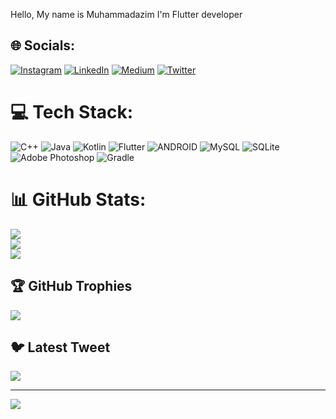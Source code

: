 Hello, My name is Muhammadazim 
I'm Flutter developer

## 🌐 Socials:
[![Instagram](https://img.shields.io/badge/Instagram-%23E4405F.svg?logo=Instagram&logoColor=white)](https://instagram.com/odiljonovv7) [![LinkedIn](https://img.shields.io/badge/LinkedIn-%230077B5.svg?logo=linkedin&logoColor=white)](https://linkedin.com/in/https://www.linkedin.com/in/muhammadazim-odiljonov-129152261/) [![Medium](https://img.shields.io/badge/Medium-12100E?logo=medium&logoColor=white)](https://medium.com/@@odiljonov150) [![Twitter](https://img.shields.io/badge/Twitter-%231DA1F2.svg?logo=Twitter&logoColor=white)](https://twitter.com/odiljonov150) 

# 💻 Tech Stack:
![C++](https://img.shields.io/badge/c++-%2300599C.svg?style=for-the-badge&logo=c%2B%2B&logoColor=white) ![Java](https://img.shields.io/badge/java-%23ED8B00.svg?style=for-the-badge&logo=java&logoColor=white) ![Kotlin](https://img.shields.io/badge/kotlin-%230095D5.svg?style=for-the-badge&logo=kotlin&logoColor=white) ![Flutter](https://img.shields.io/badge/Flutter-%2302569B.svg?style=for-the-badge&logo=Flutter&logoColor=white) ![ANDROID](https://img.shields.io/badge/android-%2320232a.svg?style=for-the-badge&logo=android&logoColor=%a4c639) ![MySQL](https://img.shields.io/badge/mysql-%2300f.svg?style=for-the-badge&logo=mysql&logoColor=white) ![SQLite](https://img.shields.io/badge/sqlite-%2307405e.svg?style=for-the-badge&logo=sqlite&logoColor=white) ![Adobe Photoshop](https://img.shields.io/badge/adobephotoshop-%2331A8FF.svg?style=for-the-badge&logo=adobephotoshop&logoColor=white) ![Gradle](https://img.shields.io/badge/Gradle-02303A.svg?style=for-the-badge&logo=Gradle&logoColor=white)
# 📊 GitHub Stats:
![](https://github-readme-stats.vercel.app/api?username=odiljonov1&theme=dark&hide_border=false&include_all_commits=true&count_private=true)<br/>
![](https://github-readme-streak-stats.herokuapp.com/?user=odiljonov1&theme=dark&hide_border=false)<br/>
![](https://github-readme-stats.vercel.app/api/top-langs/?username=odiljonov1&theme=dark&hide_border=false&include_all_commits=true&count_private=true&layout=compact)

## 🏆 GitHub Trophies
![](https://github-profile-trophy.vercel.app/?username=odiljonov1&theme=radical&no-frame=false&no-bg=false&margin-w=4)

## 🐦 Latest Tweet
[![](https://gtce.itsvg.in/api?username=odiljonov150)]((https://twitter.com/odiljonov150))


---
[![](https://visitcount.itsvg.in/api?id=odiljonov1&icon=0&color=0)]()



<!-- Proudly created with GPRM ( https://gprm.itsvg.in ) -->
